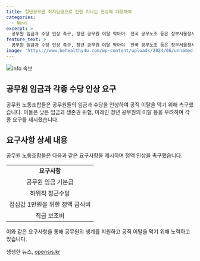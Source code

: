 ```yaml
---
title: 청년공무원 최저임금으로 인한 떠나는 현상에 대응해야
categories:
  - News
excerpt: >
  공무원 임금과 수당 인상 촉구, 청년 공무원 이탈 막아야  전국 공무노조 등은 정부서울청사 인근에서 공무원 임금 인상 촉구 총궐기대회를 열고, 공직사회의 미래인 청년 공무원들의 이탈을 막기 위해 기본급 31만3천원 인상 등을 요구했다. 또한, 기획재정부의 무소불위한 예산 삭감에 대해 비판하며 공무원보수위원회의 결정을 존중할 것을 촉구했다.
feature_text: >
  공무원 임금과 수당 인상 촉구, 청년 공무원 이탈 막아야  전국 공무노조 등은 정부서울청사 인근에서 공무원 임금 인상 촉구 총궐기대회를 열고, 공직사회의 미래인 청년 공무원들의 이탈을 막기 위해 기본급 31만3천원 인상 등을 요구했다. 또한, 기획재정부의 무소불위한 예산 삭감에 대해 비판하며 공무원보수위원회의 결정을 존중할 것을 촉구했다.
image: 'https://www.behealthy4u.com/wp-content/uploads/2024/06/unnamed-file.png'
---
```


<p><img src="https://www.behealthy4u.com/wp-content/uploads/2024/06/unnamed-file.png" alt="info 속보" /></p>

<h2 data-ke-size="size26">공무원 임금과 각종 수당 인상 요구</h2>

<p data-ke-size="size16">공무원 노동조합들은 공무원들의 임금과 수당을 인상하여 공직 이탈을 막기 위해 촉구했습니다. 이들은 낮은 임금과 생존권 위협, 미래인 청년 공무원의 이탈 등을 우려하며 각종 요구를 제시했습니다.</p>

<h2 data-ke-size="size26">요구사항 상세 내용</h2>

<p data-ke-size="size16">공무원 노동조합들은 다음과 같은 요구사항을 제시하며 정액 인상을 촉구했습니다.</p>

<table>
  <tr>
    <td style="text-align: center; height: 17px;"><b>요구사항</b></td>
  </tr>
  <tr>
    <td style="text-align: center; height: 17px;">공무원 임금 기본급</td>
  </tr>
  <tr>
    <td style="text-align: center; height: 17px;">하위직 정근수당</td>
  </tr>
  <tr>
    <td style="text-align: center; height: 17px;">점심값 1만원을 위한 정액 급식비</td>
  </tr>
  <tr>
    <td style="text-align: center; height: 17px;">직급 보조비</td>
  </tr>
</table>

<p data-ke-size="size16">이와 같은 요구사항을 통해 공무원의 생계를 지원하고 공직 이탈을 막기 위해 노력하고 있습니다.</p>
생생한 뉴스, <a href="https://opensis.kr" rel="dofollow">opensis.kr</a>


